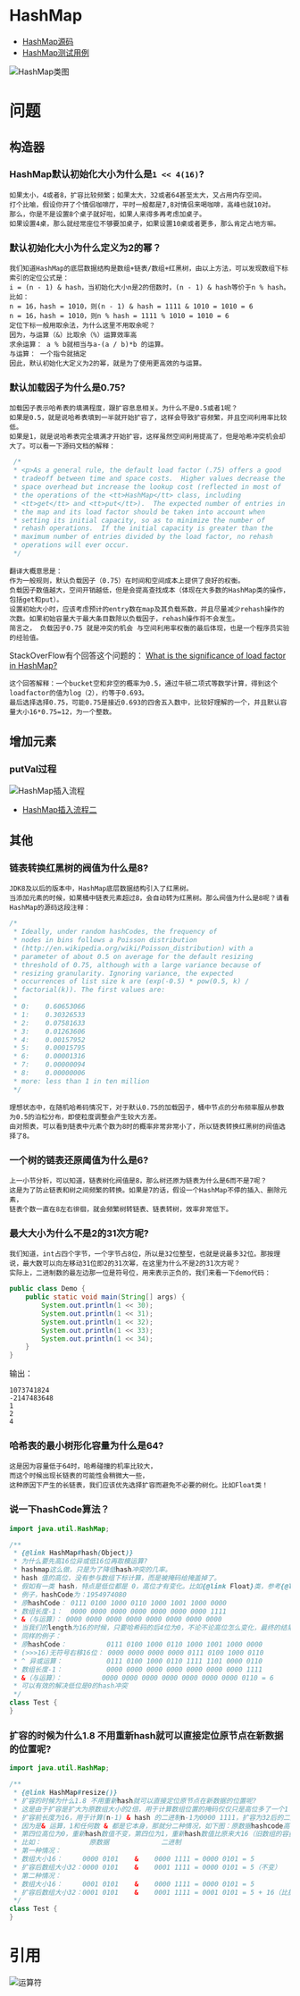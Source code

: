 # HashMap

- [HashMap源码](../../../../../src/java.base/share/classes/java/util/HashMap.java)
- [HashMap测试用例](../../../test/java/cool/intent/java/util/HashMapTest.java)

![HashMap类图](./static/image/hashmap/hashmap_class_diagram.png)

# 问题

## 构造器

### HashMap默认初始化大小为什么是`1 << 4(16)`?

    如果太小，4或者8，扩容比较频繁；如果太大，32或者64甚至太大，又占用内存空间。
    打个比喻，假设你开了个情侣咖啡厅，平时一般都是7,8对情侣来喝咖啡，高峰也就10对。
    那么，你是不是设置8个桌子就好啦，如果人来得多再考虑加桌子。
    如果设置4桌，那么就经常座位不够要加桌子，如果设置10桌或者更多，那么肯定占地方嘛。

### 默认初始化大小为什么定义为2的幂？

    我们知道HashMap的底层数据结构是数组+链表/数组+红黑树，由以上方法，可以发现数组下标索引的定位公式是：
    i = (n - 1) & hash，当初始化大小n是2的倍数时，(n - 1) & hash等价于n % hash。比如：
    n = 16，hash = 1010，则(n - 1) & hash = 1111 & 1010 = 1010 = 6
    n = 16，hash = 1010，则n % hash = 1111 % 1010 = 1010 = 6
    定位下标一般用取余法，为什么这里不用取余呢？
    因为，与运算（&）比取余（%）运算效率高
    求余运算： a % b就相当与a-(a / b)*b 的运算。
    与运算： 一个指令就搞定
    因此，默认初始化大定义为2的幂，就是为了使用更高效的与运算。

### 默认加载因子为什么是0.75?

    加载因子表示哈希表的填满程度，跟扩容息息相关。为什么不是0.5或者1呢？
    如果是0.5，就是说哈希表填到一半就开始扩容了，这样会导致扩容频繁，并且空间利用率比较低。
    如果是1，就是说哈希表完全填满才开始扩容，这样虽然空间利用提高了，但是哈希冲突机会却大了。可以看一下源码文档的解释：

```java
 /*
 * <p>As a general rule, the default load factor (.75) offers a good
 * tradeoff between time and space costs.  Higher values decrease the
 * space overhead but increase the lookup cost (reflected in most of
 * the operations of the <tt>HashMap</tt> class, including
 * <tt>get</tt> and <tt>put</tt>).  The expected number of entries in
 * the map and its load factor should be taken into account when
 * setting its initial capacity, so as to minimize the number of
 * rehash operations.  If the initial capacity is greater than the
 * maximum number of entries divided by the load factor, no rehash
 * operations will ever occur.
 */
```

    翻译大概意思是：
    作为一般规则，默认负载因子（0.75）在时间和空间成本上提供了良好的权衡。
    负载因子数值越大，空间开销越低，但是会提高查找成本（体现在大多数的HashMap类的操作，包括get和put）。
    设置初始大小时，应该考虑预计的entry数在map及其负载系数，并且尽量减少rehash操作的次数。如果初始容量大于最大条目数除以负载因子，rehash操作将不会发生。
    简言之， 负载因子0.75 就是冲突的机会 与空间利用率权衡的最后体现，也是一个程序员实验的经验值。

StackOverFlow有个回答这个问题的： [What is the significance of load factor in HashMap?](https://stackoverflow.com/questions/10901752/what-is-the-significance-of-load-factor-in-hashmap)

    这个回答解释：一个bucket空和非空的概率为0.5，通过牛顿二项式等数学计算，得到这个loadfactor的值为log（2），约等于0.693。
    最后选择选择0.75，可能0.75是接近0.693的四舍五入数中，比较好理解的一个，并且默认容量大小16*0.75=12，为一个整数。

## 增加元素

### putVal过程

![HashMap插入流程](images/HashMap/插入流程图.png)

- [HashMap插入流程二](images/HashMap/HashMap插入流程.png)

## 其他

### 链表转换红黑树的阀值为什么是8?

    JDK8及以后的版本中，HashMap底层数据结构引入了红黑树。
    当添加元素的时候，如果桶中链表元素超过8，会自动转为红黑树。那么阀值为什么是8呢？请看HashMap的源码这段注释：

```java
/*
 * Ideally, under random hashCodes, the frequency of
 * nodes in bins follows a Poisson distribution
 * (http://en.wikipedia.org/wiki/Poisson_distribution) with a
 * parameter of about 0.5 on average for the default resizing
 * threshold of 0.75, although with a large variance because of
 * resizing granularity. Ignoring variance, the expected
 * occurrences of list size k are (exp(-0.5) * pow(0.5, k) /
 * factorial(k)). The first values are:
 *
 * 0:    0.60653066
 * 1:    0.30326533
 * 2:    0.07581633
 * 3:    0.01263606
 * 4:    0.00157952
 * 5:    0.00015795
 * 6:    0.00001316
 * 7:    0.00000094
 * 8:    0.00000006
 * more: less than 1 in ten million
 */
```

    理想状态中，在随机哈希码情况下，对于默认0.75的加载因子，桶中节点的分布频率服从参数为0.5的泊松分布，即使粒度调整会产生较大方差。
    由对照表，可以看到链表中元素个数为8时的概率非常非常小了，所以链表转换红黑树的阀值选择了8。

### 一个树的链表还原阈值为什么是6?

    上一小节分析，可以知道，链表树化阀值是8，那么树还原为链表为什么是6而不是7呢？
    这是为了防止链表和树之间频繁的转换。如果是7的话，假设一个HashMap不停的插入、删除元素，
    链表个数一直在8左右徘徊，就会频繁树转链表、链表转树，效率非常低下。

### 最大大小为什么不是2的31次方呢?

    我们知道，int占四个字节，一个字节占8位，所以是32位整型，也就是说最多32位。那按理说，最大数可以向左移动31位即2的31次幂，在这里为什么不是2的31次方呢？
    实际上，二进制数的最左边那一位是符号位，用来表示正负的，我们来看一下demo代码：

```java
public class Demo {
    public static void main(String[] args) {
        System.out.println(1 << 30);
        System.out.println(1 << 31);
        System.out.println(1 << 32);
        System.out.println(1 << 33);
        System.out.println(1 << 34);
    }
}
```

输出：

```
1073741824
-2147483648
1
2
4
```

### 哈希表的最小树形化容量为什么是64?

    这是因为容量低于64时，哈希碰撞的机率比较大，
    而这个时候出现长链表的可能性会稍微大一些，
    这种原因下产生的长链表，我们应该优先选择扩容而避免不必要的树化。比如Float类！

### 说一下hashCode算法？

```java
import java.util.HashMap;

/**
 * {@link HashMap#hash(Object)}
 * 为什么要先高16位异或低16位再取模运算?
 * hashmap这么做，只是为了降低hash冲突的几率。
 * hash 值的高位，没有参与数组下标计算，而是被掩码给掩盖掉了。
 * 假如有一类 hash，特点是低位都是 0，高位才有变化。比如{@link Float}类，参考{@link HashMapTest#testHashCode()}
 * 例子，hashCode为：1954974080
 * 原hashCode： 0111 0100 1000 0110 1000 1001 1000 0000
 * 数组长度-1：  0000 0000 0000 0000 0000 0000 0000 1111
 * &（与运算）： 0000 0000 0000 0000 0000 0000 0000 0000
 * 当我们的length为16的时候，只要哈希码的后4位为0，不论不论高位怎么变化，最终的结果均为0。
 * 同样的例子：
 * 原hashCode：          0111 0100 1000 0110 1000 1001 1000 0000
 * (>>>16)无符号右移16位： 0000 0000 0000 0000 0111 0100 1000 0110
 * ^ 异或运算：           0111 0100 1000 0110 1111 1101 0000 0110
 * 数组长度-1：           0000 0000 0000 0000 0000 0000 0000 1111
 * &（与运算）：          0000 0000 0000 0000 0000 0000 0000 0110 = 6
 * 可以有效的解决低位是0的hash冲突
 */
class Test {
}
```

### 扩容的时候为什么1.8 不用重新hash就可以直接定位原节点在新数据的位置呢?

```java
import java.util.HashMap;

/**
 * {@link HashMap#resize()}
 * 扩容的时候为什么1.8 不用重新hash就可以直接定位原节点在新数据的位置呢?
 * 这是由于扩容是扩大为原数组大小的2倍，用于计算数组位置的掩码仅仅只是高位多了一个1
 * 扩容前长度为16，用于计算(n-1) & hash 的二进制n-1为0000 1111，扩容为32后的二进制就高位多了1，为0001 1111。
 * 因为是& 运算，1和任何数 & 都是它本身，那就分二种情况，如下图：原数据hashcode高位第4位为0和高位为1的情况；
 * 第四位高位为0，重新hash数值不变，第四位为1，重新hash数值比原来大16（旧数组的容量）
 * 比如：            原数据             二进制
 * 第一种情况：
 * 数组大小16：     0000 0101    &    0000 1111 = 0000 0101 = 5
 * 扩容后数组大小32：0000 0101    &    0001 1111 = 0000 0101 = 5（不变）
 * 第二种情况：
 * 数组大小16：     0001 0101    &    0000 1111 = 0000 0101 = 5
 * 扩容后数组大小32：0001 0101    &    0001 1111 = 0001 0101 = 5 + 16（比扩容前增加了16）
 */
class Test {
}
```

# 引用

![运算符](./static/image/运算符.jpeg)